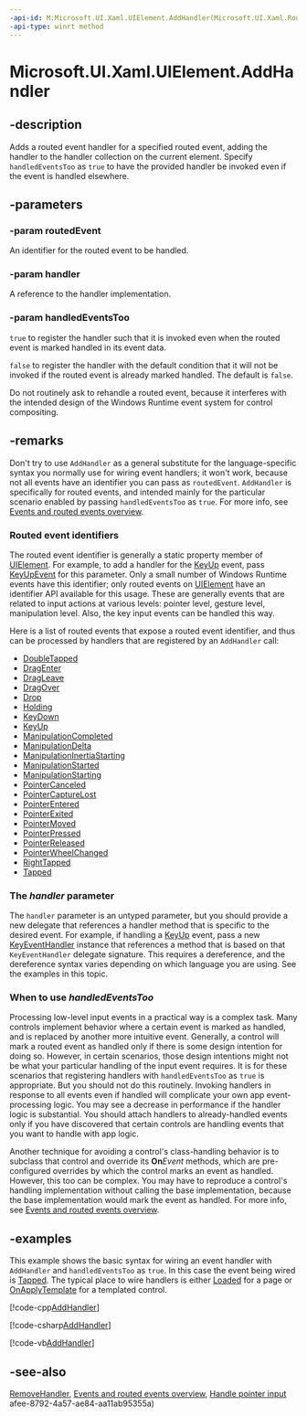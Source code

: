 ```yaml
---
-api-id: M:Microsoft.UI.Xaml.UIElement.AddHandler(Microsoft.UI.Xaml.RoutedEvent,System.Object,System.Boolean)
-api-type: winrt method
---
```


<!-- Method syntax
public void AddHandler(Microsoft.UI.Xaml.RoutedEvent routedEvent, System.Object handler, System.Boolean handledEventsToo)
-->

# Microsoft.UI.Xaml.UIElement.AddHandler

## -description

Adds a routed event handler for a specified routed event, adding the handler to the handler collection on the current element. Specify `handledEventsToo` as `true` to have the provided handler be invoked even if the event is handled elsewhere.

## -parameters

### -param routedEvent

An identifier for the routed event to be handled.

### -param handler

A reference to the handler implementation.

### -param handledEventsToo

`true` to register the handler such that it is invoked even when the routed event is marked handled in its event data.

`false` to register the handler with the default condition that it will not be invoked if the routed event is already marked handled. The default is `false`.

Do not routinely ask to rehandle a routed event, because it interferes with the intended design of the Windows Runtime event system for control compositing.

## -remarks

Don't try to use `AddHandler` as a general substitute for the language-specific syntax you normally use for wiring event handlers; it won't work, because not all events have an identifier you can pass as `routedEvent`. `AddHandler` is specifically for routed events, and intended mainly for the particular scenario enabled by passing `handledEventsToo` as `true`. For more info, see [Events and routed events overview](/windows/uwp/xaml-platform/events-and-routed-events-overview).

### Routed event identifiers

The routed event identifier is generally a static property member of [UIElement](uielement.md). For example, to add a handler for the [KeyUp](uielement_keyup.md) event, pass [KeyUpEvent](uielement_keyupevent.md) for this parameter. Only a small number of Windows Runtime events have this identifier; only routed events on [UIElement](uielement.md) have an identifier API available for this usage. These are generally events that are related to input actions at various levels: pointer level, gesture level, manipulation level. Also, the key input events can be handled this way.

Here is a list of routed events that expose a routed event identifier, and thus can be processed by handlers that are registered by an `AddHandler` call:

+ [DoubleTapped](uielement_doubletapped.md)
+ [DragEnter](uielement_dragenter.md)
+ [DragLeave](uielement_dragleave.md)
+ [DragOver](uielement_dragover.md)
+ [Drop](uielement_drop.md)
+ [Holding](uielement_holding.md)
+ [KeyDown](uielement_keydown.md)
+ [KeyUp](uielement_keyup.md)
+ [ManipulationCompleted](uielement_manipulationcompleted.md)
+ [ManipulationDelta](uielement_manipulationdelta.md)
+ [ManipulationInertiaStarting](uielement_manipulationinertiastarting.md)
+ [ManipulationStarted](uielement_manipulationstarted.md)
+ [ManipulationStarting](uielement_manipulationstarting.md)
+ [PointerCanceled](uielement_pointercanceled.md)
+ [PointerCaptureLost](uielement_pointercapturelost.md)
+ [PointerEntered](uielement_pointerentered.md)
+ [PointerExited](uielement_pointerexited.md)
+ [PointerMoved](uielement_pointermoved.md)
+ [PointerPressed](uielement_pointerpressed.md)
+ [PointerReleased](uielement_pointerreleased.md)
+ [PointerWheelChanged](uielement_pointerwheelchanged.md)
+ [RightTapped](uielement_righttapped.md)
+ [Tapped](uielement_tapped.md)

### The *handler* parameter

The `handler` parameter is an untyped parameter, but you should provide a new delegate that references a handler method that is specific to the desired event. For example, if handling a [KeyUp](uielement_keyup.md) event, pass a new [KeyEventHandler](../microsoft.ui.xaml.input/keyeventhandler.md) instance that references a method that is based on that `KeyEventHandler` delegate signature. This requires a dereference, and the dereference syntax varies depending on which language you are using. See the examples in this topic.

### When to use *handledEventsToo*

Processing low-level input events in a practical way is a complex task. Many controls implement behavior where a certain event is marked as handled, and is replaced by another more intuitive event. Generally, a control will mark a routed event as handled only if there is some design intention for doing so. However, in certain scenarios, those design intentions might not be what your particular handling of the input event requires. It is for these scenarios that registering handlers with `handledEventsToo` as `true` is appropriate. But you should not do this routinely. Invoking handlers in response to all events even if handled will complicate your own app event-processing logic. You may see a decrease in performance if the handler logic is substantial. You should attach handlers to already-handled events only if you have discovered that certain controls are handling events that you want to handle with app logic.

Another technique for avoiding a control's class-handling behavior is to subclass that control and override its **On**_Event_ methods, which are pre-configured overrides by which the control marks an event as handled. However, this too can be complex. You may have to reproduce a control's handling implementation without calling the base implementation, because the base implementation would mark the event as handled. For more info, see [Events and routed events overview](/windows/uwp/xaml-platform/events-and-routed-events-overview).

## -examples

This example shows the basic syntax for wiring an event handler with `AddHandler` and `handledEventsToo` as `true`. In this case the event being wired is [Tapped](uielement_tapped.md). The typical place to wire handlers is either [Loaded](frameworkelement_loaded.md) for a page or [OnApplyTemplate](frameworkelement_onapplytemplate_1955470198.md) for a templated control.

[!code-cpp[AddHandler](../microsoft.ui.xaml/code/BaseElementEvents/cpp/BasicPage.xaml.cpp#SnippetAddHandler)]

[!code-csharp[AddHandler](../microsoft.ui.xaml/code/BaseElementEvents/csharp/BasicPage1.xaml.cs#SnippetAddHandler)]

[!code-vb[AddHandler](../microsoft.ui.xaml/code/BaseElementEvents/vbnet/MainPage.xaml.vb#SnippetAddHandler)]

## -see-also

[RemoveHandler](uielement_removehandler_159066471.md), [Events and routed events overview](/windows/uwp/xaml-platform/events-and-routed-events-overview), [Handle pointer input](/windows/apps/design/input/handle-pointer-input)
afee-8792-4a57-ae84-aa11ab95355a)
